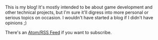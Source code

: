 This is my blog!
It's mostly intended to be about game development and other technical projects, but I'm sure it'll digress into more personal or serious topics on occasion.
I wouldn't have started a blog if I didn't have opinions ;)

There's an [Atom/RSS Feed](/blog/atom.xml) if you want to subscribe.
